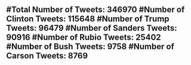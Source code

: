 #Total Number of Tweets: 346970 
#Number of Clinton Tweets: 115648
#Number of Trump Tweets: 96479
#Number of Sanders Tweets: 90916
#Number of Rubio Tweets: 25402
#Number of Bush Tweets: 9758
#Number of Carson Tweets: 8769
---
